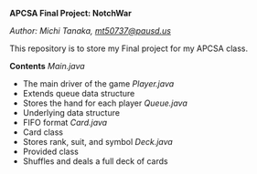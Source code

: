 **APCSA Final Project: NotchWar**

*Author: Michi Tanaka, mt50737@pausd.us*

This repository is to store my Final project for my APCSA class.

**Contents**
*Main.java*
  - The main driver of the game
*Player.java*
  - Extends queue data structure
  - Stores the hand for each player
*Queue.java*
  - Underlying data structure
  - FIFO format
*Card.java*
  - Card class
  - Stores rank, suit, and symbol
*Deck.java*
  - Provided class
  - Shuffles and deals a full deck of cards
